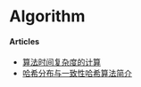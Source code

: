 # Algorithm

#### Articles
* [算法时间复杂度的计算](http://blog.csdn.net/djb100316878/article/details/42172349)
* [哈希分布与一致性哈希算法简介](http://blog.csdn.net/njchenyi/article/details/7714737)

